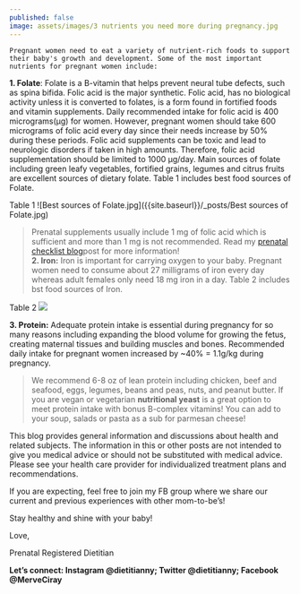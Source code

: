 ```yaml
---
published: false
image: assets/images/3 nutrients you need more during pregnancy.jpg
---
```




	Pregnant women need to eat a variety of nutrient-rich foods to support their baby's growth and development. Some of the most important nutrients for pregnant women include:

**1. Folate**: Folate is a B-vitamin that helps prevent neural tube defects, such as spina bifida. Folic acid is the major synthetic. Folic acid, has no biological activity unless it is converted to folates, is a form found in fortified foods and vitamin supplements.  Daily recommended intake for folic acid is 400 micrograms(µg) for women. However, pregnant women should take 600 micrograms of folic acid every day since their needs increase by 50% during these periods. Folic acid supplements can be toxic and lead to neurologic disorders if taken in high amounts. Therefore, folic acid supplementation should be limited to 1000 µg/day.
Main sources of folate including green leafy vegetables, fortified grains, legumes and citrus fruits are excellent sources of dietary folate. Table 1 includes best food sources of Folate. 

Table 1
![Best sources of Folate.jpg]({{site.baseurl}}/_posts/Best sources of Folate.jpg)


> Prenatal supplements usually include 1 mg of folic acid which is sufficient and more than 1 mg is not recommended. Read my [prenatal checklist blog](https://www.dietitiannewyork.com/prenatal-vitamin-checklist/)post for more information!                                                                                                                                                                                                                                                                                                                           
**2. Iron:** Iron is important for carrying oxygen to your baby. Pregnant women need to consume about 27 milligrams of iron every day whereas adult females only need 18 mg iron in a day. Table 2 includes bst food sources of Iron.

Table 2
![]({{site.baseurl}}/_posts/Best%20sources%20of%20Iron.jpg)


**3. Protein:** Adequate protein intake is essential during pregnancy for so many reasons including expanding the blood volume for growing the fetus, creating maternal tissues and building muscles and bones. Recommended daily intake for pregnant women increased by ~40% = 1.1g/kg during pregnancy. 


> We recommend 6-8 oz  of lean protein including chicken, beef and seafood, eggs, legumes, beans and peas, nuts, and peanut butter. If you are vegan or vegetarian **nutritional yeast** is a great option to meet protein intake with bonus B-complex vitamins! You can add to your soup, salads or pasta as a sub for parmesan cheese!


This blog provides general information and discussions about health and related subjects. The information in this or other posts are not intended to give you medical advice or should not be substituted with medical advice. Please see your health care provider for individualized treatment plans and recommendations.

If you are expecting, feel free to join my FB group where we share our current and previous experiences with other mom-to-be’s! 

Stay healthy and shine with your baby!

Love,

Prenatal Registered Dietitian 

**Let’s connect: Instagram @dietitianny; Twitter @dietitianny; Facebook @MerveCiray**

